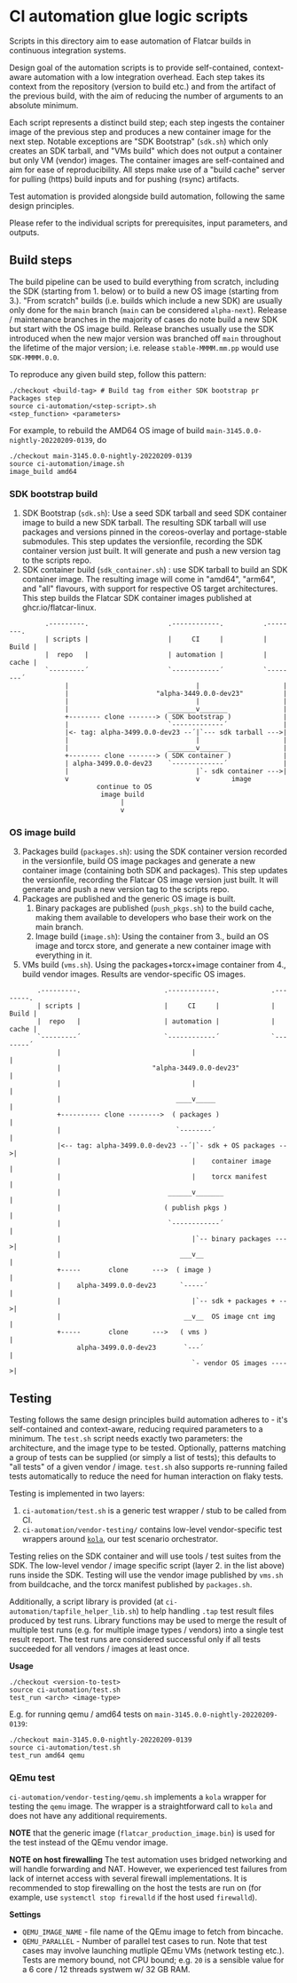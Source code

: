 # CI automation glue logic scripts

Scripts in this directory aim to ease automation of Flatcar builds in continuous integration systems.

Design goal of the automation scripts is to provide self-contained, context-aware automation with a low integration overhead.
Each step takes its context from the repository (version to build etc.) and from the artifact of the previous build, with the aim of reducing the number of arguments to an absolute minimum.

Each script represents a distinct build step; each step ingests the container image of the previous step and produces a new container image for the next step.
Notable exceptions are "SDK Bootstrap" (`sdk.sh`) which only creates an SDK tarball, and "VMs build" which does not output a container but only VM (vendor) images.
The container images are self-contained and aim for ease of reproducibility.
All steps make use of a "build cache" server for pulling (https) build inputs and for pushing (rsync) artifacts.

Test automation is provided alongside build automation, following the same design principles.

Please refer to the individual scripts for prerequisites, input parameters, and outputs.


## Build steps

The build pipeline can be used to build everything from scratch, including the SDK (starting from 1. below) or to build a new OS image (starting from 3.).
"From scratch" builds (i.e. builds which include a new SDK) are usually only done for the `main` branch (`main` can be considered `alpha-next`).
Release / maintenance branches in the majority of cases do note build a new SDK but start with the OS image build.
Release branches usually use the SDK introduced when the new major version was branched off `main` throughout the lifetime of the major version; i.e. release `stable-MMMM.mm.pp` would use `SDK-MMMM.0.0`.

To reproduce any given build step, follow this pattern:
```
./checkout <build-tag> # Build tag from either SDK bootstrap pr Packages step
source ci-automation/<step-script>.sh
<step_function> <parameters>
```

For example, to rebuild the AMD64 OS image of build `main-3145.0.0-nightly-20220209-0139`, do
```
./checkout main-3145.0.0-nightly-20220209-0139
source ci-automation/image.sh
image_build amd64
```

### SDK bootstrap build

1. SDK Bootstrap (`sdk.sh`): Use a seed SDK tarball and seed SDK container image to build a new SDK tarball.
   The resulting SDK tarball will use packages and versions pinned in the coreos-overlay and portage-stable submodules.
   This step updates the versionfile, recording the SDK container version just built.
   It will generate and push a new version tag to the scripts repo.
2. SDK container build (`sdk_container.sh`) : use SDK tarball to build an SDK container image.
   The resulting image will come in "amd64", "arm64", and "all" flavours, with support for respective OS target architectures. This step builds the Flatcar SDK container images published at ghcr.io/flatcar-linux.

```
         .---------.                    .------------.          .--------.
         | scripts |                    |     CI     |          |  Build |
         |  repo   |                    | automation |          |  cache |
         `---------´                    `------------´          `--------´
              |                                |                     |
              |                      "alpha-3449.0.0-dev23"          |
              |                                |                     |
              |                         _______v_______              |
              +-------- clone -------> ( SDK bootstrap )             |
              |                         `-------------´              |
              |<- tag: alpha-3499.0.0-dev23 --´|`--- sdk tarball --->|
              |                                |                     |
              |                         _______v_______              |
              +-------- clone -------> ( SDK container )             |
              | alpha-3499.0.0-dev23    `-------------´              |
              |                                |`- sdk container --->|
              v                                v        image
                      continue to OS
                       image build
                            |
                            v 
```

### OS image build

3. Packages build (`packages.sh`): using the SDK container version recorded in the versionfile, build OS image packages and generate a new container image (containing both SDK and packages).
   This step updates the versionfile, recording the Flatcar OS image version just built.
   It will generate and push a new version tag to the scripts repo.
4. Packages are published and the generic OS image is built.
   1. Binary packages are published (`push_pkgs.sh`) to the build cache, making them available to developers who base their work on the main branch.
   2. Image build (`image.sh`): Using the container from 3., build an OS image and torcx store, and generate a new container image with everything in it.
5. VMs build (`vms.sh`). Using the packages+torcx+image container from 4., build vendor images. Results are vendor-specific OS images.

```
       .---------.                     .------------.             .--------.
       | scripts |                     |     CI     |             |  Build |
       |  repo   |                     | automation |             |  cache |
       `---------´                     `------------´             `--------´
            |                                 |                        |
            |                       "alpha-3449.0.0-dev23"             |
            |                                 |                        |
            |                             ____v_____                   |
            +---------- clone -------->  ( packages )                  |
            |                             `--------´                   |
            |<-- tag: alpha-3499.0.0-dev23 --´|`- sdk + OS packages -->|
            |                                 |    container image     |
            |                                 |    torcx manifest      |
            |                           ______v_______                 |
            |                          ( publish pkgs )                |
            |                           `------------´                 |
            |                                 |`-- binary packages --->|
            |                              ___v__                      |
            +-----       clone      --->  ( image )                    |
            |    alpha-3499.0.0-dev23      `-----´                     |
            |                                 |`-- sdk + packages + -->|
            |                               __v__  OS image cnt img    |
            +-----       clone      --->   ( vms )                     |
                 alpha-3499.0.0-dev23       `---´                      |
                                              `- vendor OS images ---->|
```

## Testing

Testing follows the same design principles build automation adheres to - it's self-contained and context-aware, reducing required parameters to a minimum.
The `test.sh` script needs exactly two parameters: the architecture, and the image type to be tested.
Optionally, patterns matching a group of tests can be supplied (or simply a list of tests); this defaults to "all tests" of a given vendor / image.
`test.sh` also supports re-running failed tests automatically to reduce the need for human interaction on flaky tests.

Testing is implemented in two layers:
1. `ci-automation/test.sh` is a generic test wrapper / stub to be called from CI.
2. `ci-automation/vendor-testing/` contains low-level vendor-specific test wrappers around [`kola`](https://github.com/flatcar-linux/mantle/tree/flatcar-master/kola/), our test scenario orchestrator.

Testing relies on the SDK container and will use tools / test suites from the SDK.
The low-level vendor / image specific script (layer 2. in the list above) runs inside the SDK.
Testing will use the vendor image published by `vms.sh` from buildcache, and the torcx manifest published by `packages.sh`.

Additionally, a script library is provided (at `ci-automation/tapfile_helper_lib.sh`) to help handling `.tap` test result files produced by test runs.
Library functions may be used to merge the result of multiple test runs (e.g. for multiple image types / vendors) into a single test result report.
The test runs are considered successful only if all tests succeeded for all vendors / images at least once.


**Usage**
```
./checkout <version-to-test>
source ci-automation/test.sh
test_run <arch> <image-type>
```

E.g. for running qemu / amd64 tests on `main-3145.0.0-nightly-20220209-0139`:
```
./checkout main-3145.0.0-nightly-20220209-0139
source ci-automation/test.sh
test_run amd64 qemu
```

### QEmu test

`ci-automation/vendor-testing/qemu.sh` implements a `kola` wrapper for testing the `qemu` image.
The wrapper is a straightforward call to `kola` and does not have any additional requirements.

**NOTE** that the generic image (`flatcar_production_image.bin`) is used for the test instead of the QEmu vendor image.

**NOTE on host firewalling** The test automation uses bridged networking and will handle forwarding and NAT.
However, we experienced test failures from lack of internet access with several firewall implementations.
It is recommended to stop firewalling on the host the tests are run on (for example, use `systemctl stop firewalld` if the host used `firewalld`).

**Settings**

* `QEMU_IMAGE_NAME` - file name of the QEmu image to fetch from bincache.
* `QEMU_PARALLEL` - Number of parallel test cases to run.
                  Note that test cases may involve launching mutliple QEmu VMs (network testing etc.).
                  Tests are memory bound, not CPU bound; e.g. `20` is a sensible value for a 6 core / 12 threads systwem w/ 32 GB RAM.
